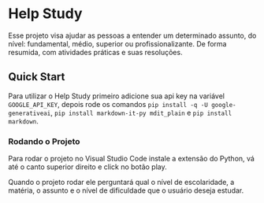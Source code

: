 # Help Study  

Esse projeto visa ajudar as pessoas a entender um determinado assunto, do nível: fundamental, médio, superior ou profissionalizante. De forma resumida, com atividades práticas e suas resoluções.  

## Quick Start  

Para utilizar o Help Study primeiro adicione sua api key na variável `GOOGLE_API_KEY`, depois rode os comandos `pip install -q -U google-generativeai`, `pip install markdown-it-py mdit_plain` e `pip install markdown`.  

### Rodando o Projeto   

Para rodar o projeto no Visual Studio Code instale a extensão do Python, vá até o canto superior direito e click no botão play.<br>  

Quando o projeto rodar ele perguntará qual o nível de escolaridade, a matéria, o assunto e o nível de dificuldade que o usuário deseja estudar. 